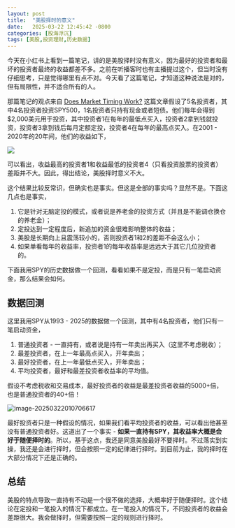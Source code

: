 ```yaml
---
layout: post
title:  "美股择时的意义"
date:   2025-03-22 12:45:42 -0800
categories: [股海浮沉]
tags: [美股,投资理财,历史数据]
---
```


今天在小红书上看到一篇笔记，讲的是美股择时没有意义，因为最好的投资者和最坏的投资者最终的收益都差不多。之前在听播客时也有主播提过这个，但当时没有仔细思考，只是觉得哪里有点不对。今天看了这篇笔记，才知道这种说法是对的，但有局限性，并不适合所有的人。

那篇笔记的观点来自 [Does Market Timing Work?](https://advisorservices.schwab.com/content/does-market-timing-work) 这篇文章假设了5名投资者，其中4名投资者投资SPY500，1名投资者只持有现金或者短债。他们每年会得到$2,000美元用于投资，其中投资者1在每年的最低点买入，投资者2拿到钱就投资，投资者3拿到钱后每月定额定投，投资者4在每年的最高点买入。在2001 - 2020年的20年间，他们的收益如下，

![](https://advisorservices.schwab.com/sites/g/files/eyrktu251/files/styles/embedded_700/public/Perfect%20timing%202001-2020_0.png?itok=DIo65mUh)

可以看出，收益最高的投资者1和收益最低的投资者4（只看投资股票的投资者）差距并不大。因此，得出结论，美股择时意义不大。

这个结果比较反常识，但确实也是事实。但这是全部的事实吗？显然不是。下面这几点也是事实，

1. 它是针对无脑定投的模式，或者说是养老金的投资方式（并且是不能调仓换仓的养老金）；
2. 定投达到一定程度后，新追加的资金很难影响整体的收益；
3. 美股是长期向上且震荡较小的，否则投资者1和2的差距不会这么小；
4. 如果单看每年的收益率，投资者1的每年收益率是远远大于其它几位投资者的。

下面我用SPY的历史数据做一个回测，看看如果不是定投，而是只有一笔启动资金，那么结果会如何。

## 数据回测

这里我用SPY从1993 - 2025的数据做一个回测，其中有4名投资者，他们只有一笔启动资金，

1. 普通投资者 - 一直持有，或者说是持有一年卖出再买入（这里不考虑税收）；
2. 最差投资者，在上一年最高点买入，开年卖出；
3. 最好投资者，在上一年最低点买入，开年卖出；
4. 平均投资者，最好和最差投资者收益率的平均值。

假设不考虑税收和交易成本，最好投资者的收益是最差投资者收益的5000+倍，也是普通投资者的40+倍！

![image-20250322010706617](https://i.imgur.com/xTOkBKz.png)

最好投资者只是一种假设的情况，如果我们看平均投资者的收益，可以看出他甚至没有普通投资者好。这道出了一个事实 - **如果一直持有SPY，其收益率大概是会好于随便择时的**。所以，基于这点，我还是同意美股最好不要择时。不过落实到实操，我还是会进行择时，但会按照一定的纪律进行择时。到目前为止，我的择时在大部分情况下还是正确的。

## 总结

美股的特点导致一直持有不动是一个很不做的选择，大概率好于随便择时。这个结论在定投和一笔投入的情况下都成立。在一笔投入的情况下，不同投资者的收益会差距很大。我会做择时，但需要按照一定的规则进行择时。

